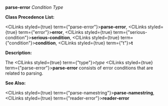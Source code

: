 **parse-error** *Condition Type* 



**Class Precedence List:** 



<ClLinks styled={true} term={"parse-error"}><b>parse-error</b></ClLinks>, <ClLinks styled={true} term={"error"}><b>error</b></ClLinks>, <ClLinks styled={true} term={"serious-condition"}><b>serious-condition</b></ClLinks>, <ClLinks styled={true} term={"condition"}><b>condition</b></ClLinks>, <ClLinks styled={true} term={"t"}><b>t</b></ClLinks> 



**Description:** 



The <ClLinks styled={true} term={"type"}><i>type</i></ClLinks> <ClLinks styled={true} term={"parse-error"}><b>parse-error</b></ClLinks> consists of error conditions that are related to parsing. 



**See Also:** 



<ClLinks styled={true} term={"parse-namestring"}><b>parse-namestring</b></ClLinks>, <ClLinks styled={true} term={"reader-error"}><b>reader-error</b></ClLinks> 







 



 



